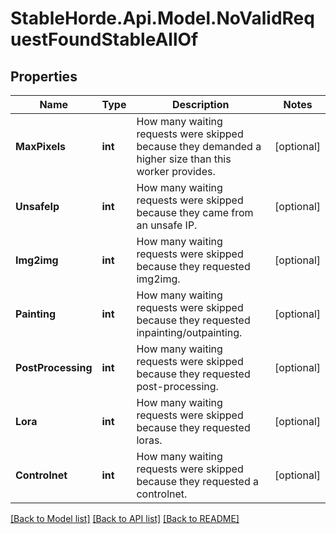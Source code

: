 # StableHorde.Api.Model.NoValidRequestFoundStableAllOf

## Properties

Name | Type | Description | Notes
------------ | ------------- | ------------- | -------------
**MaxPixels** | **int** | How many waiting requests were skipped because they demanded a higher size than this worker provides. | [optional] 
**UnsafeIp** | **int** | How many waiting requests were skipped because they came from an unsafe IP. | [optional] 
**Img2img** | **int** | How many waiting requests were skipped because they requested img2img. | [optional] 
**Painting** | **int** | How many waiting requests were skipped because they requested inpainting/outpainting. | [optional] 
**PostProcessing** | **int** | How many waiting requests were skipped because they requested post-processing. | [optional] 
**Lora** | **int** | How many waiting requests were skipped because they requested loras. | [optional] 
**Controlnet** | **int** | How many waiting requests were skipped because they requested a controlnet. | [optional] 

[[Back to Model list]](../README.md#documentation-for-models) [[Back to API list]](../README.md#documentation-for-api-endpoints) [[Back to README]](../README.md)

